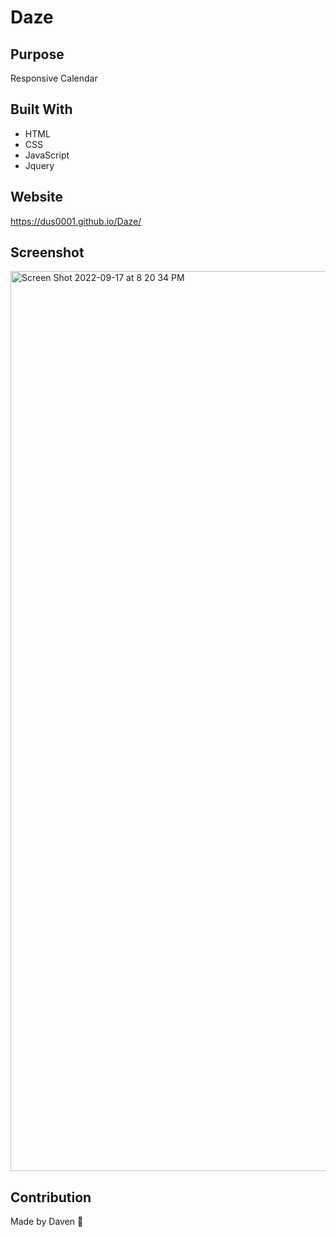 # Daze

## Purpose
Responsive Calendar

## Built With
* HTML
* CSS
* JavaScript
* Jquery

## Website
https://dus0001.github.io/Daze/

## Screenshot
<img width="1440" alt="Screen Shot 2022-09-17 at 8 20 34 PM" src="https://user-images.githubusercontent.com/109925067/190881566-5d8f703f-5713-4c22-9454-7d485e3d6fd5.png">



## Contribution
Made by Daven 📅

